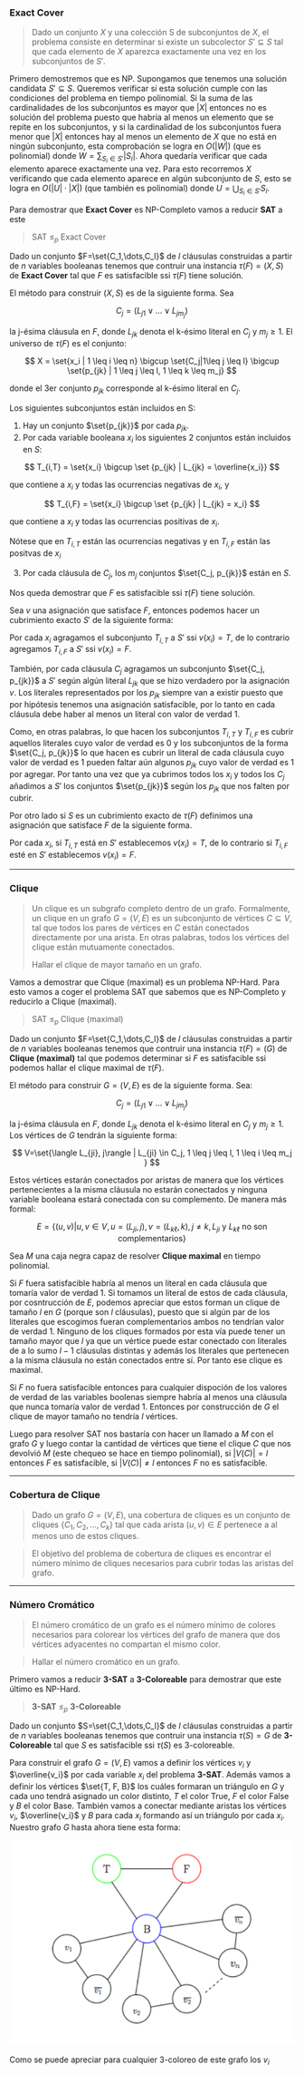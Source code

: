 ### Exact Cover
>Dado un conjunto $X$ y una colección S de subconjuntos de $X$, el problema consiste en determinar si existe un subcolector $S' \subseteq S$ tal que cada elemento de $X$ aparezca exactamente una vez en los subconjuntos de $S'$.

Primero demostremos que es NP. Supongamos que tenemos una solución candidata $S' \subseteq S$. Queremos verificar si esta solución cumple con las condiciones del problema en tiempo polinomial. Si la suma de las cardinalidades de los subconjuntos es mayor que $|X|$ entonces no es solución del problema puesto que habría al menos un elemento que se repite en los subconjuntos, y si la cardinalidad de los subconjuntos fuera menor que $|X|$ entonces hay al menos un elemento de $X$ que no está en ningún subconjunto, esta comprobación se logra en $O(|W|)$ (que es polinomial) donde $W = \sum_{S_i \in S'} |S_i|$. Ahora quedaría verificar que cada elemento aparece exactamente una vez. Para esto recorremos $X$ verificando que cada elemento aparece en algún subconjunto de $S$, esto se logra en $O(|U| \cdot |X|)$ (que también es polinomial) donde $U = \bigcup_{S_i \in S'} S_i$.

Para demostrar que **Exact Cover** es NP-Completo vamos a reducir **SAT** a este
> SAT $\leq_p$ Exact Cover

Dado un conjunto $F=\set{C_1,\dots,C_l}$ de $l$ cláusulas construidas a partir de $n$ variables booleanas tenemos que contruir una instancia $\tau(F)=(X,S)$ de **Exact Cover** tal que $F$ es satisfacible ssi $\tau(F)$ tiene solución.

El método para construir $(X,S)$ es de la siguiente forma. Sea

$$
C_j=(L_{j1} \lor \dots \lor L_{jm_j})
$$

la j-ésima cláusula en $F$, donde $L_{jk}$ denota  el k-ésimo literal en $C_j$ y $m_j \geq 1$. El universo de $\tau(F)$ es el conjunto:

$$
X = \set{x_i | 1 \leq i \leq n} \bigcup \set{C_j|1\leq j \leq l} \bigcup \set{p_{jk} | 1 \leq j \leq l, 1 \leq k \leq m_j}
$$

donde el 3er conjunto $p_{jk}$ corresponde al k-ésimo literal en $C_j$.

Los siguientes subconjuntos están incluidos en S:

1. Hay un conjunto $\set{p_{jk}}$ por cada $p_{jk}$.
2. Por cada variable booleana $x_i$ los siguientes 2 conjuntos están incluidos en $S$:

$$
T_{i,T} = \set{x_i} \bigcup \set {p_{jk} | L_{jk} =  \overline{x_i}} 
$$

que contiene a $x_i$ y todas las ocurrencias negativas de $x_i$, y

$$
T_{i,F} = \set{x_i} \bigcup \set {p_{jk} | L_{jk} =  x_i} 
$$

que contiene a $x_i$ y todas las ocurrencias positivas de $x_i$.

Nótese que en $T_{i,T}$ están las ocurrencias negativas y en $T_{i,F}$ están las positvas de $x_i$


3. Por cada cláusula de $C_j$, los $m_j$ conjuntos  $\set{C_j, p_{jk}}$ están en $S$.

Nos queda demostrar que $F$ es satisfacible ssi $\tau(F)$ tiene solución.

Sea $v$ una asignación que satisface $F$, entonces podemos hacer un cubrimiento exacto $S'$ de la siguiente forma:

Por cada $x_i$ agragamos el subconjunto $T_{i,T}$ a $S'$ ssi $v(x_i) = T$, de lo contrario agregamos $T_{i,F}$ a $S'$ ssi $v(x_i) = F$.

También, por cada cláusula $C_j$ agragamos un subconjunto $\set{C_j, p_{jk}}$ a $S'$ según algún literal $L_{jk}$ que se hizo verdadero por la asignación $v$. Los literales representados por los $p_{jk}$ siempre van a existir puesto que por hipótesis tenemos una asignación satisfacible, por lo tanto en cada cláusula debe haber al menos un literal con valor de verdad 1.

Como, en otras palabras, lo que hacen los subconjuntos $T_{i,T}$ y $T_{i,F}$ es cubrir aquellos literales cuyo valor de verdad es 0 y los subconjuntos de la forma $\set{C_j, p_{jk}}$ lo que hacen es cubrir un literal de cada cláusula cuyo valor de verdad es 1 pueden faltar aún algunos $p_{jk}$ cuyo valor de verdad es 1 por agregar. Por tanto una vez que ya cubrimos todos los $x_i$ y todos los $C_j$ añadimos a $S'$ los conjuntos $\set{p_{jk}}$ según los $p_{jk}$ que nos falten por cubrir.

Por otro lado si $S$ es un cubrimiento exacto de $\tau(F)$ definimos una asignación que satisface $F$ de la siguiente forma.

Por cada $x_i$, si $T_{i,T}$ está en $S'$ establecemos $v(x_i) = T$, de lo contrario si $T_{i,F}$ esté en $S'$ establecemos $v(x_i) = F$.



---

### Clique

>Un clique es un subgrafo completo dentro de un grafo. Formalmente, un clique en un grafo $G=(V,E)$ es un subconjunto de vértices $C \subseteq V$, tal que todos los pares de vértices en $C$ están conectados directamente por una arista. En otras palabras, todos los vértices del clique están mutuamente conectados.
>
>Hallar el clique de mayor tamaño en un grafo.

Vamos a demostrar que Clique (maximal) es un problema NP-Hard. Para esto vamos a coger el problema SAT que sabemos que es NP-Completo y reducirlo a  Clique (maximal).

> SAT $\leq_p$ Clique (maximal)

Dado un conjunto $F=\set{C_1,\dots,C_l}$ de $l$ cláusulas construidas a partir de $n$ variables booleanas tenemos que contruir una instancia $\tau(F)=(G)$ de **Clique (maximal)** tal que podemos determinar si $F$ es satisfacible ssi podemos hallar el clique maximal de $\tau(F)$.

El método para construir $G=(V,E)$ es de la siguiente forma. Sea:

$$
C_j=(L_{j1} \lor \dots \lor L_{jm_j})
$$

la j-ésima cláusula en $F$, donde $L_{jk}$ denota  el k-ésimo literal en $C_j$ y $m_j \geq 1$. Los vértices de $G$ tendrán la siguiente forma:

$$
V=\set{\langle L_{ji}, j\rangle | L_{ji} \in C_j, 1 \leq j \leq l, 1 \leq i \leq m_j }
$$

Estos vértices estarán conectados por aristas de manera que los vértices pertenecientes a la misma cláusula no estarán conectados y ninguna variable booleana estará conectada con su complemento. De manera más formal:

$$
     E = \{ (u, v) | u, v \in V, u = (L_{ji}, j), v = (L_{k\ell}, k), j \neq k, L_{ji}  \text{ y } L_{k\ell}  \text{ no son complementarios}\}
$$

Sea $M$ una caja negra capaz de resolver **Clique maximal** en tiempo polinomial.

Si $F$ fuera satisfacible habría al menos un literal en cada cláusula que tomaría valor de verdad 1. Si tomamos un literal de estos de cada cláusula, por cosntrucción de $E$, podemos apreciar que estos forman un clique de tamaño $l$ en $G$ (porque son $l$ cláusulas), puesto que si algún par de los literales que escogimos fueran complementarios ambos no tendrían valor de verdad 1. Ninguno de los cliques formados por esta vía puede tener un tamaño mayor que $l$ ya que un vértice puede estar conectado con literales de a lo sumo $l-1$ cláusulas distintas y además los literales que pertenecen a la misma cláusula no están conectados entre sí. Por tanto ese clique es maximal.

Si $F$ no fuera satisfacible entonces para cualquier dispoción de los valores de verdad de las variables boolenas siempre habría al menos una cláusula que nunca tomaría valor de verdad 1. Entonces por construcción de $G$ el clique de mayor tamaño no tendría $l$ vértices.

Luego para resolver SAT nos bastaría con hacer un llamado a $M$ con el grafo $G$ y luego contar la cantidad de vértices que tiene el clique $C$ que nos devolvió $M$ (este chequeo se hace en tiempo polinomial), si $|V(C)|=l$ entonces $F$ es satisfacible, si $|V(C)| \neq l$ entonces $F$ no es satisfacible.

---
### Cobertura de Clique

>Dado un grafo $G=(V,E)$, una cobertura de cliques es un conjunto de cliques $\{C_1,C_2,…,C_k\}$ tal que cada arista $(u,v) \in E$ pertenece a al menos uno de estos cliques.

>El objetivo del problema de cobertura de cliques es encontrar el número mínimo de cliques necesarios para cubrir todas las aristas del grafo.

---
### Número Cromático

>El número cromático de un grafo es el número mínimo de colores necesarios para colorear los vértices del grafo de manera que dos vértices adyacentes no compartan el mismo color.

>Hallar el número cromático en un grafo.

Primero vamos a reducir **3-SAT** a **3-Coloreable** para demostrar que este último es NP-Hard.

> **3-SAT** $\leq_p$ **3-Coloreable** 

Dado un conjunto $S=\set{C_1,\dots,C_l}$ de $l$ cláusulas construidas a partir de $n$ variables booleanas tenemos que contruir una instancia $\tau(S)= G$ de **3-Coloreable** tal que $S$ es satisfacible ssi $\tau(S)$ es 3-coloreable. 

Para construir el grafo $G=(V,E)$ vamos a definir los vértices $v_i$ y $\overline{v_i}$ por cada variable $x_i$ del problema **3-SAT**. Además vamos a definir los vértices $\set{T, F, B}$ los cuáles formaran un triángulo en $G$ y cada uno tendrá asignado un color distinto, $T$ el color True, $F$ el color False y $B$ el color Base. También vamos a conectar mediante aristas los vértices $v_i$, $\overline{v_i}$ y $B$ para cada $x_i$ formando así un triángulo por cada $x_i$. Nuestro grafo $G$ hasta ahora tiene esta forma:

![graph G](./Images/chromatic_number-1.png)

Como se puede apreciar para cualquier 3-coloreo de este grafo los $v_i$


























